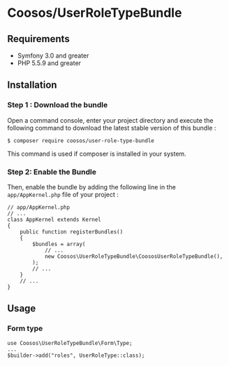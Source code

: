 # Coosos/UserRoleTypeBundle

## Requirements

* Symfony 3.0 and greater
* PHP 5.5.9 and greater

## Installation

### Step 1 : Download the bundle

Open a command console, enter your project directory and execute the
following command to download the latest stable version of this bundle :

    $ composer require coosos/user-role-type-bundle
    
This command is used if composer is installed in your system.

### Step 2: Enable the Bundle

Then, enable the bundle by adding the following line in the ``app/AppKernel.php``
file of your project :

    // app/AppKernel.php
    // ...
    class AppKernel extends Kernel
    {
        public function registerBundles()
        {
            $bundles = array(
                // ...
                new Coosos\UserRoleTypeBundle\CoososUserRoleTypeBundle(),
            );
            // ...
        }
        // ...
    }
    
## Usage

### Form type

    use Coosos\UserRoleTypeBundle\Form\Type;
    ...
    $builder->add("roles", UserRoleType::class);
